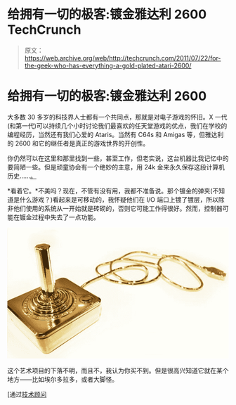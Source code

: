 # 给拥有一切的极客:镀金雅达利 2600 TechCrunch

> 原文：<https://web.archive.org/web/http://techcrunch.com/2011/07/22/for-the-geek-who-has-everything-a-gold-plated-atari-2600/>

# 给拥有一切的极客:镀金雅达利 2600

大多数 30 多岁的科技界人士都有一个共同点，那就是对电子游戏的怀旧。X 一代(和第一代)可以持续几个小时讨论我们最喜欢的任天堂游戏的优点，我们在学校的编程经历，当然还有我们心爱的 Ataris。当然有 C64s 和 Amigas 等，但雅达利的 2600 和它的继任者是真正的游戏世界的开创性。

你仍然可以在这里和那里找到一些，甚至工作，但老实说，这台机器比我记忆中的要简陋一些。但是顽童协会有一个绝妙的主意，用 24k 金来永久保存这段计算机历史……[。](https://web.archive.org/web/20230203145124/http://esvc000348.wic040u.server-web.com/page2.html)

*看着它。*不美吗？现在，不管有没有用，我都不准备说。那个镀金的弹夹(不知道是什么游戏？)看起来是可移动的，我怀疑他们在 I/O 端口上镀了镀层，所以除非他们使用的系统从一开始就是砖砌的，否则它可能工作得很好。然而，控制器可能在镀金过程中失去了一点功能。

![](img/114cdc47a8cc2b19dd9c69de81cd405f.png "atari")

这个艺术项目的下落不明，而且不，我认为你买不到。但是很高兴知道它就在某个地方——比如埃尔多拉多，或者大脚怪。

[通过[技术顾问](https://web.archive.org/web/20230203145124/http://technabob.com/blog/2011/07/22/gold-plated-atari-2600/?utm_source=feedburner&utm_medium=feed&utm_campaign=Feed%3A+TechnabobtechNewsBlog+%28Technabob%29)